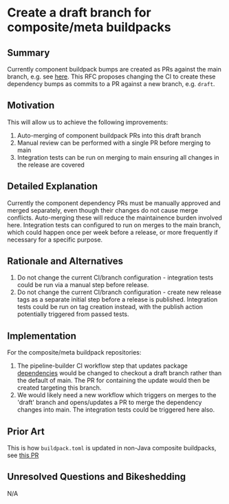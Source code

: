 # Create a draft branch for composite/meta buildpacks

## Summary

Currently component buildpack bumps are created as PRs against the main branch, e.g. see [here](https://github.com/paketo-buildpacks/java/pull/873).
This RFC proposes changing the CI to create these dependency bumps as commits to a PR against a new branch, e.g. `draft`.    

## Motivation

This will allow us to achieve the following improvements:

1. Auto-merging of component buildpack PRs into this draft branch 
2. Manual review can be performed with a single PR before merging to main
2. Integration tests can be run on merging to main ensuring all changes in the release are covered

## Detailed Explanation

Currently the component dependency PRs must be manually approved and merged separately, even though their changes do not cause merge conflicts. Auto-merging these will reduce the maintainence burden involved here.
Integration tests can configured to run on merges to the main branch, which could happen once per week before a release, or more frequently if necessary for a specific purpose.

## Rationale and Alternatives

1. Do not change the current CI/branch configuration - integration tests could be run via a manual step before release.
2. Do not change the current CI/branch configuration - create new release tags as a separate initial step before a release is published. Integration tests could be run on tag creation instead, with the publish action potentially triggered from passed tests. 

## Implementation

For the composite/meta buildpack repositories:

1. The pipeline-builder CI workflow step that updates package [dependencies](https://github.com/paketo-buildpacks/pipeline-builder/blob/main/octo/package_dependencies.go) would be changed to checkout a draft branch rather than the default of main. The PR for containing the update would then be created targeting this branch. 
2. We would likely need a new workflow which triggers on merges to the 'draft' branch and opens/updates a PR to merge the dependency changes into main. The integration tests could be triggered here also.

## Prior Art

This is how `buildpack.toml` is updated in non-Java composite buildpacks, see [this PR](https://github.com/paketo-buildpacks/python/pull/555/files)

## Unresolved Questions and Bikeshedding

N/A
